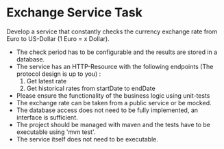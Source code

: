 # Exchange Service Task

Develop a service that constantly checks the currency exchange rate from Euro to US-Dollar (1 Euro = x Dollar).

* The check period has to be configurable and the results are stored in a database.
* The service has an HTTP-Resource with the following endpoints (The protocol design is up to you) :
    1. Get latest rate
    2. Get historical rates from startDate to endDate
* Please ensure the functionality of the business logic using unit-tests
* The exchange rate can be taken from a public service or be mocked.
* The database access does not need to be fully implemented, an interface is sufficient.
* The project should be managed with maven and the tests have to be executable using 'mvn test'.
* The service itself does not need to be executable.
